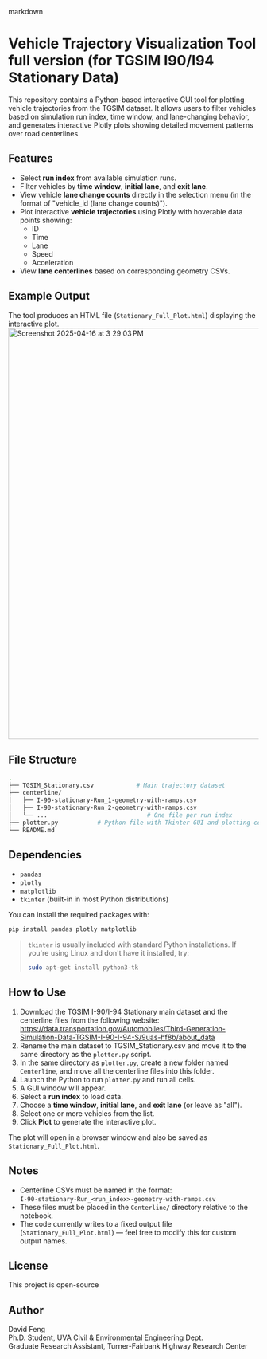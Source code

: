 markdown
# Vehicle Trajectory Visualization Tool full version (for TGSIM I90/I94 Stationary Data)

This repository contains a Python-based interactive GUI tool for plotting vehicle trajectories from the TGSIM dataset. It allows users to filter vehicles based on simulation run index, time window, and lane-changing behavior, and generates interactive Plotly plots showing detailed movement patterns over road centerlines.

## Features

- Select **run index** from available simulation runs.
- Filter vehicles by **time window**, **initial lane**, and **exit lane**.
- View vehicle **lane change counts** directly in the selection menu (in the format of "vehicle_id (lane change counts)").
- Plot interactive **vehicle trajectories** using Plotly with hoverable data points showing:
  - ID
  - Time
  - Lane
  - Speed
  - Acceleration
- View **lane centerlines** based on corresponding geometry CSVs.

## Example Output

The tool produces an HTML file (`Stationary_Full_Plot.html`) displaying the interactive plot.
<img width="825" alt="Screenshot 2025-04-16 at 3 29 03 PM" src="https://github.com/user-attachments/assets/4ec6f3ee-748c-4cb1-b62b-83539c09eeaa" />

## File Structure

```bash
.
├── TGSIM_Stationary.csv            # Main trajectory dataset
├── centerline/
│   ├── I-90-stationary-Run_1-geometry-with-ramps.csv
│   ├── I-90-stationary-Run_2-geometry-with-ramps.csv
│   └── ...                            # One file per run index
├── plotter.py           # Python file with Tkinter GUI and plotting code
└── README.md
```

## Dependencies

- `pandas`
- `plotly`
- `matplotlib`
- `tkinter` (built-in in most Python distributions)

You can install the required packages with:

```bash
pip install pandas plotly matplotlib
```

> `tkinter` is usually included with standard Python installations. If you're using Linux and don't have it installed, try:
>
> ```bash
> sudo apt-get install python3-tk
> ```

## How to Use

1. Download the TGSIM I-90/I-94 Stationary main dataset and the centerline files from the following website:
https://data.transportation.gov/Automobiles/Third-Generation-Simulation-Data-TGSIM-I-90-I-94-S/9uas-hf8b/about_data
2. Rename the main dataset to TGSIM_Stationary.csv and move it to the same directory as the `plotter.py` script.
3. In the same directory as `plotter.py`, create a new folder named `Centerline`, and move all the centerline files into this folder.
4. Launch the Python to run `plotter.py` and run all cells.
5. A GUI window will appear.
6. Select a **run index** to load data.
7. Choose a **time window**, **initial lane**, and **exit lane** (or leave as "all").
8. Select one or more vehicles from the list.
9. Click **Plot** to generate the interactive plot.

The plot will open in a browser window and also be saved as `Stationary_Full_Plot.html`.


## Notes

- Centerline CSVs must be named in the format:  
  `I-90-stationary-Run_<run_index>-geometry-with-ramps.csv`
- These files must be placed in the `Centerline/` directory relative to the notebook.
- The code currently writes to a fixed output file (`Stationary_Full_Plot.html`) — feel free to modify this for custom output names.

## License

This project is open-source

## Author

David Feng  
Ph.D. Student, UVA Civil & Environmental Engineering Dept.  <br />
Graduate Research Assistant, Turner-Fairbank Highway Research Center

